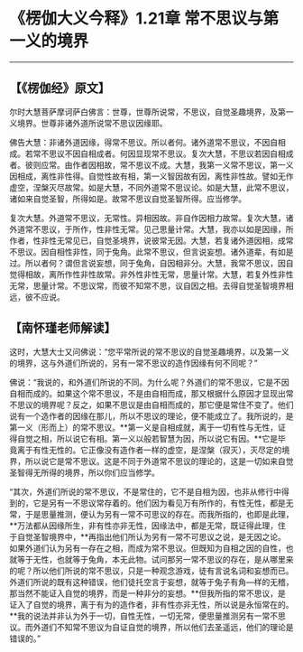 # 《楞伽大义今释》1.21章 常不思议与第一义的境界

------

## 【《楞伽经》原文】

尔时大慧菩萨摩诃萨白佛言：世尊，世尊所说常，不思议，自觉圣趣境界，及第一义境界。世尊非诸外道所说常不思议因缘耶。

佛告大慧：非诸外道因缘，得常不思议。所以者何。诸外道常不思议，不因自相成。若常不思议不因自相成者。何因显现常不思议。复次大慧，不思议若因自相成者。彼则应常。由作者因相故，常不思议不成。大慧，我第一义常不思议，第一义因相成，离性非性得。自觉性故有相，第一义智因故有因，离性非性故。譬如无作虚空，涅槃灭尽故常。如是大慧，不同外道常不思议论。如是大慧，此常不思议，诸如来自觉圣智，所得如是。故常不思议自觉圣智所得。应当修学。

复次大慧。外道常不思议，无常性。异相因故。非自作因相力故常。复次大慧，诸外道常不思议，于所作，性非性无常。见己思量计常。大慧，我亦以如是因缘，所作者，性非性无常见已，自觉圣境界，说彼常无因。大慧，若复诸外道因相，成常不思议。因自相性非性，同于兔角。此常不思议，但言说妄想。诸外道辈，有如是过。所以者何？谓但言说妄想，同于兔角，自因相非分。大慧，我常不思议，因自觉得相故，离所作性非性故常。非外性非性无常，思量计常。大慧，若复外性非性无常，思量计常。不思议常，而彼不知常不思，议自因之相。去得自觉圣智境界相远，彼不应说。

## 【南怀瑾老师解读】

这时，大慧大士又问佛说：“您平常所说的常不思议的自觉圣趣境界，以及第一义的境界，这与外道们所说的，另有一常不思议的造作因缘有何不同呢？”

佛说：“我说的，和外道们所说的不同。为什么呢？外道们的常不思议，它是不因自相而成的。如果这个常不思议，不是由自相而成，那又根据什么原因才显现出常不思议的境界呢？反之，如果不思议是由自相而成的，那它便是常住不变了。他们说有一个造作者的因缘在那儿，所以不思议的理论，便不能成立了。我所说的，是第一义（形而上）的常不思议。**第一义是自相成就，离于一切有性与无性，证得自觉之相，所以说它有相。第一义以般若智慧为因，所以说它有因。**它是毕竟离于有性无性的。它正像没有造作者一样的虚空，是涅槃（寂灭），灭尽定的境界，所以说它是常不思议。这是不同于外道常不思议的理论的，这是一切如来自觉圣智得无所得的境界，所以你们应当修学。

“其次，外道们所说的常不思议，不是常住的，它不是自相为因，也非从修行中得到的，它是另有一不思议常存着的。他们因为看见万有所作的，有性无性，都是无常，于是思量推测，便认为另有一常不可思议的存在。而我所指的，也即是此理，**万法都从因缘所生，非有性亦非无性，因缘法中，都是无常，既证得此理，住于自觉圣智境界中，**再指出他们所认为另有一常不可思议之说，是无因之论。如果外道们认为另有一存在之相，而成为常不思议。但既知为自相之因的自性，也就等于无性，也就等于兔角，本无此物。试问那另一常不思议的存在，是从哪里来的呢？所以他们所说的常不思议，只是一种观念游戏，徒有言说名词和妄想而已。外道们所说的既有这种错误，他们徒托空言于妄想，就等于兔子有角—样的无稽，那当然不能证入自觉的境界，而是一种非分的妄想。**但我所指的常不思议，是证入了自觉的境界，离于有为的造作者，非有性亦非无性，所以说是永恒常在的。**我的说法并非认为外于一切，自性无性，一切无常，便思量推测另有一常不思议。而外道们不知常不思议为自证自觉的境界，所以他们去圣遥远，他们的理论是错误的。”

